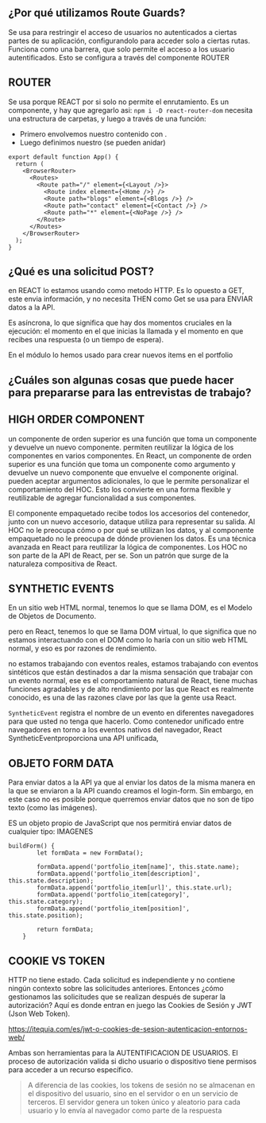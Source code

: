 ## ¿Por qué utilizamos Route Guards?

Se usa para restringir el acceso de usuarios no autenticados a ciertas partes de su aplicación, configurandolo para acceder solo a ciertas rutas.
Funciona como una barrera, que solo permite el acceso a los usuario autentificados.
Esto se configura a través del componente ROUTER

## ROUTER

Se usa porque REACT por si solo no permite el enrutamiento. Es un componente, y hay que agregarlo asi:
`npm i -D react-router-dom`
necesita una estructura de carpetas, y luego a través de una función:

- Primero envolvemos nuestro contenido con <BrowserRouter>.
- Luego definimos nuestro <Routes>  (se pueden anidar)

```
export default function App() {
  return (
    <BrowserRouter>
      <Routes>
        <Route path="/" element={<Layout />}>
          <Route index element={<Home />} />
          <Route path="blogs" element={<Blogs />} />
          <Route path="contact" element={<Contact />} />
          <Route path="*" element={<NoPage />} />
        </Route>
      </Routes>
    </BrowserRouter>
  );
}
```

## ¿Qué es una solicitud POST?

en REACT lo estamos usando como metodo HTTP.
Es lo opuesto a GET, este envia información, y no necesita THEN como Get
se usa para ENVIAR datos a la API.

Es asíncrona, lo que significa que hay dos momentos cruciales en la ejecución: el momento en el que inicias la llamada y el momento en que recibes una respuesta (o un tiempo de espera).

En el módulo lo hemos usado para crear nuevos items en el portfolio 

## ¿Cuáles son algunas cosas que puede hacer para prepararse para las entrevistas de trabajo?

## HIGH ORDER COMPONENT

un componente de orden superior es una función que toma un componente y devuelve un nuevo componente. 
permiten reutilizar la lógica de los componentes en varios componentes.
En React, un componente de orden superior es una función que toma un componente como argumento y devuelve un nuevo componente que envuelve el componente original.
pueden aceptar argumentos adicionales, lo que le permite personalizar el comportamiento del HOC. Esto los convierte en una forma flexible y reutilizable de agregar funcionalidad a sus componentes.

El componente empaquetado recibe todos los accesorios del contenedor, junto con un nuevo accesorio, dataque utiliza para representar su salida. Al HOC no le preocupa cómo o por qué se utilizan los datos, y al componente empaquetado no le preocupa de dónde provienen los datos.
Es una técnica avanzada en React para reutilizar la lógica de componentes. Los HOC no son parte de la API de React, per se. Son un patrón que surge de la naturaleza compositiva de React.

## SYNTHETIC EVENTS

En un sitio web HTML normal, tenemos lo que se llama DOM, es el Modelo de Objetos de Documento.

pero en React, tenemos lo que se llama DOM virtual, lo que significa que no estamos interactuando con el DOM como lo haría con un sitio web HTML normal, y eso es por razones de rendimiento.

no estamos trabajando con eventos reales, estamos trabajando con eventos sintéticos que están destinados a dar la misma sensación que trabajar con un evento normal, ese es el comportamiento natural de React, tiene muchas funciones agradables y de alto rendimiento por las que React es realmente conocido, es una de las razones clave por las que la gente usa React.

`SyntheticEvent` registra el nombre de un evento en diferentes navegadores para que usted no tenga que hacerlo. Como contenedor unificado entre navegadores en torno a los eventos nativos del navegador, React SyntheticEventproporciona una API unificada, 

## OBJETO FORM DATA
Para enviar datos a la API ya que al enviar los datos de la misma manera en la que se enviaron a la API cuando creamos el login-form. Sin embargo, en este caso no es posible porque querremos enviar datos que no son de tipo texto (como las imágenes).

ES un objeto propio de JavaScript que nos permitirá enviar datos de cualquier tipo: IMAGENES


```
buildForm() {
        let formData = new FormData();

        formData.append('portfolio_item[name]', this.state.name);
        formData.append('portfolio_item[description]', this.state.description);
        formData.append('portfolio_item[url]', this.state.url);
        formData.append('portfolio_item[category]', this.state.category);
        formData.append('portfolio_item[position]', this.state.position);

        return formData;
    }
```
## COOKIE VS TOKEN

HTTP no tiene estado. Cada solicitud es independiente y no contiene ningún contexto sobre las solicitudes anteriores. Entonces ¿cómo gestionamos las solicitudes que se realizan después de superar la autorización? 
Aquí es donde entran en juego las Cookies de Sesión y JWT (Json Web Token).

https://itequia.com/es/jwt-o-cookies-de-sesion-autenticacion-entornos-web/

Ambas son herramientas para la AUTENTIFICACION DE USUARIOS.
El proceso de autorización valida si dicho usuario o dispositivo tiene permisos para acceder a un recurso específico. 

> A diferencia de las cookies, los tokens de sesión no se almacenan en el dispositivo del usuario, sino en el servidor o en un servicio de terceros. El servidor genera un token único y aleatorio para cada usuario y lo envía al navegador como parte de la respuesta
